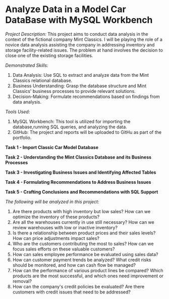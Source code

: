 # Analyze Data in a Model Car DataBase with MySQL Workbench

*Project Description:*
This project aims to conduct data analysis in the context of the fictional company Mint Classics. I will be playing the role of a novice data analysis assisting the company in addressing inventory and storage facility-related issues. The problem at hand involves the decision to close one of the existing storage facilities.

*Demonstrated Skills:*
1. Data Analysis: Use SQL to extract and analyze data from the Mint Classics relational database.
2. Business Understanding: Grasp the database structure and Mint Classics' business processes to provide relevant solutions.
3. Decision-Making: Formulate recommendations based on findings from data analysis.

*Tools Used:*
1. MySQL Workbench: This tool is utilized for importing the database,running SQL queries, and analyzing the data.
2. GitHub: The project and reports will be uploaded to GitHu as part of the portfolio.

**Task 1 - Import Classic Car Model Database**

**Task 2 - Understanding the Mint Classics Database and its Business Processes**

**Task 3 - Investigating Business Issues and Identifying Affected Tables**

**Task 4 - Formulating Recommendations to Address Business Issues**

**Task 5 - Crafting Conclusions and Recommendations with SQL Support**

*The following will be analyzed in this project:*
1. Are there products with high inventory but low sales? How can we optimize the inventory of these products?
2. Are all the warehouses currently in use still necessary? How can we review warehouses with low or inactive inventory?
3. Is there a relationship between product prices and their sales levels? How can price adjustments impact sales?
4. Who are the customers contributing the most to sales? How can we focus sales efforts on these valuable customers?
5. How can sales employee performance be evaluated using sales data?
6. How can customer payment trends be analyzed? What credit risks should be monitored, and how can cash flow be managed?
7. How can the performance of various product lines be compared? Which products are the most successful, and which ones need improvement or removal?
8. How can the company's credit policies be evaluated? Are there customers with credit issues that need to be addressed?
